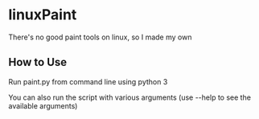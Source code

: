 # linuxPaint
There's no good paint tools on linux, so I made my own

## How to Use
Run paint.py from command line using python 3

You can also run the script with various arguments (use --help to see the available arguments)
